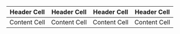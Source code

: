 | Header Cell | Header Cell | Header Cell | Header Cell |
| ------------- | ------------- | ------------- | ------------- |
| Content Cell | Content Cell | Content Cell | Content Cell |